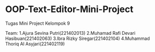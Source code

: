 # OOP-Text-Editor-Mini-Project
Tugas Mini Project Kelompok 9

Team:
1.Ajura Sevina Putri(221402013)
2.Muhamad Rafi Devari Hasibuan(221402063)
3.Ibra Rizky Siregar(221402104)
4.Muhammad Thoriq Al Asyjari(221402119)
